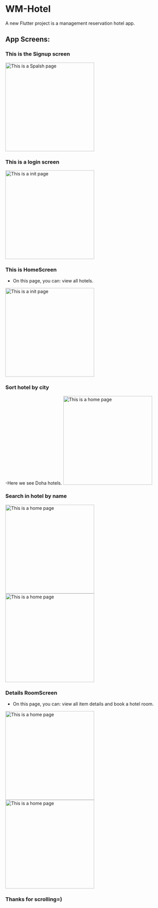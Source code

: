 # WM-Hotel 

A new Flutter project is a management reservation hotel app.

## App Screens:

### This is the Signup screen 
<img width="276" alt="This is a Spalsh page" src="wm_hotel/assets/Screens_for_Readme/Screen1.PNG">

### This is a login screen 
<img width="276" alt="This is a init page" src="wm_hotel/assets/Screens_for_Readme/Screen2.PNG">

### This is HomeScreen 
- On this page, you can: view all hotels.
<img width="276" alt="This is a init page" src="wm_hotel/assets/Screens_for_Readme/Screen3.PNG">


### Sort hotel by city
-Here we see Doha hotels.
<img width="276" alt="This is a home page" src="wm_hotel/assets/Screens_for_Readme/Screen4.PNG">

### Search in hotel by name
<img width="276" alt="This is a home page" src="wm_hotel/assets/Screens_for_Readme/Screen5.PNG">
<img width="276" alt="This is a home page" src="wm_hotel/assets/Screens_for_Readme/Screen6.PNG">

### Details RoomScreen

- On this page, you can: view all item details and book a hotel room.
<img width="276" alt="This is a home page" src="wm_hotel/assets/Screens_for_Readme/Screen7.PNG">
<img width="276" alt="This is a home page" src="wm_hotel/assets/Screens_for_Readme/Screen8.PNG">




### Thanks for scrolling=)
